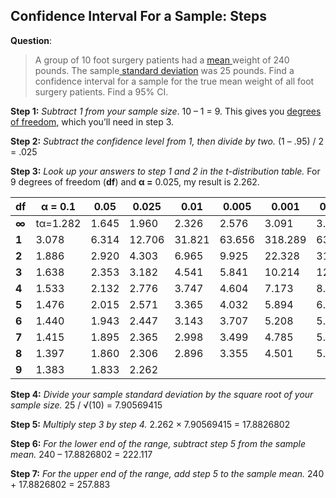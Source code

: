 ## Confidence Interval For a Sample: Steps

**Question**:

> A group of 10 foot surgery patients had a [mean ](https://www.statisticshowto.datasciencecentral.com/probability-and-statistics/statistics-definitions/mean-median-mode/#mean)weight of 240 pounds. The sample[ standard deviation](https://www.statisticshowto.datasciencecentral.com/probability-and-statistics/standard-deviation/) was 25 pounds. Find a confidence interval for a sample for the true mean weight of all foot surgery patients. Find a 95% CI.

**Step 1:** *Subtract 1 from your sample size*. 10 – 1 = 9. This gives you [degrees of freedom,](https://www.statisticshowto.datasciencecentral.com/degrees-of-freedom/) which you’ll need in step 3.

**Step 2:** *Subtract the confidence level from 1, then divide by two.*
(1 – .95) / 2 = .025

**Step 3:** *Look up your answers to step 1 and 2 in the t-distribution table.* For 9 degrees of freedom (**df**) and **α =** 0.025, my result is 2.262.

| **df** | **α = 0.1** | **0.05** | **0.025** | **0.01** | **0.005** | **0.001** | **0.0005** |
| ------ | ----------- | -------- | --------- | -------- | --------- | --------- | ---------- |
| **∞**  | tα=1.282    | 1.645    | 1.960     | 2.326    | 2.576     | 3.091     | 3.291      |
| **1**  | 3.078       | 6.314    | 12.706    | 31.821   | 63.656    | 318.289   | 636.578    |
| **2**  | 1.886       | 2.920    | 4.303     | 6.965    | 9.925     | 22.328    | 31.600     |
| **3**  | 1.638       | 2.353    | 3.182     | 4.541    | 5.841     | 10.214    | 12.924     |
| **4**  | 1.533       | 2.132    | 2.776     | 3.747    | 4.604     | 7.173     | 8.610      |
| **5**  | 1.476       | 2.015    | 2.571     | 3.365    | 4.032     | 5.894     | 6.869      |
| **6**  | 1.440       | 1.943    | 2.447     | 3.143    | 3.707     | 5.208     | 5.959      |
| **7**  | 1.415       | 1.895    | 2.365     | 2.998    | 3.499     | 4.785     | 5.408      |
| **8**  | 1.397       | 1.860    | 2.306     | 2.896    | 3.355     | 4.501     | 5.041      |
| **9**  | 1.383       | 1.833    | 2.262     |          |           |           |            |

**Step 4:** *Divide your sample standard deviation by the square root of your sample size.*
25 / √(10) = 7.90569415

**Step 5:** *Multiply step 3 by step 4.*
2.262 × 7.90569415 = 17.8826802

**Step 6:** *For the lower end of the range, subtract step 5 from the sample mean.*
240 – 17.8826802 = 222.117



**Step 7:** *For the upper end of the range, add step 5 to the sample mean.*
240 + 17.8826802 = 257.883